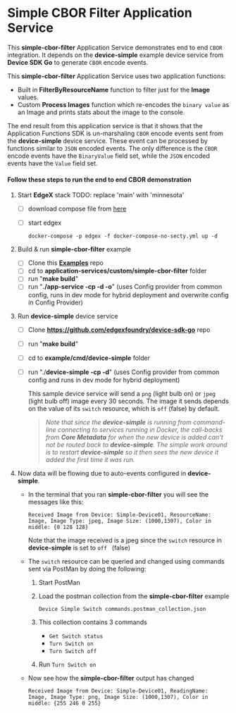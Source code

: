 # Simple CBOR Filter Application Service

This **simple-cbor-filter** Application Service demonstrates end to end `CBOR` integration. It depends on the **device-simple** example device service from **Device SDK Go** to generate `CBOR` encode events.

This **simple-cbor-filter** Application Service uses two application functions:

- Built in **FilterByResourceName** function to filter just for the **Image** values.
- Custom **Process Images** function which re-encodes the `binary value` as an Image and prints stats about the image to the console.

The end result from this application service is that it shows that the Application Functions SDK is un-marshaling `CBOR` encode events sent from the **device-simple** device service. These event can be processed by functions similar to `JSON` encoded events. The only difference is the `CBOR` encode events have the `BinaryValue` field set, while the `JSON` encoded events have the `Value` field set.

#### Follow these steps to run the end to end CBOR demonstration

1. Start **EdgeX** stack
TODO: replace 'main' with 'minnesota'
   - [ ] download compose file from [here](https://github.com/edgexfoundry/edgex-compose/blob/main/docker-compose-no-secty.yml)

   - [ ] start edgex 
     
     ```
     docker-compose -p edgex -f docker-compose-no-secty.yml up -d
     ```

3. Build & run **simple-cbor-filter** example

   - [ ] Clone this **[Examples](https://github.com/edgexfoundry/edgex-examples)** repo
   - [ ] cd to **application-services/custom/simple-cbor-filter** folder
   - [ ] run "**make build**"
   - [ ] run "**./app-service -cp -d -o**" (uses Config provider from common config, runs in dev mode for hybrid deployment and overwrite config in Config Provider)

3. Run **device-simple** device service

   - [ ] Clone **<https://github.com/edgexfoundry/device-sdk-go>** repo

   - [ ] run "**make build**"

   - [ ] cd to **example/cmd/device-simple** folder

   - [ ] run "./**device-simple -cp -d**" (uses Config provider from common config and runs in dev mode for hybrid deployment)

     This sample device service will send a `png` (light bulb on) or `jpeg` (light bulb off) image every 30 seconds. The image it sends depends on the value of its `switch` resource, which is `off` (false) by default.
     
     > *Note that since the **device-simple** is running from command-line connecting to services running in Docker, the call-backs from **Core Metadata** for when the new device is added can't not be routed back to **device-simple**. The simple work around is to restart **device-simple** so it then sees the new device it added the first time it was run.*

5. Now data will be flowing due to auto-events configured in **device-simple**.

   - In the terminal that you ran **simple-cbor-filter** you will see the messages like this:

     ```text
     Received Image from Device: Simple-Device01, ResourceName: Image, Image Type: jpeg, Image Size: (1000,1307), Color in middle: {0 128 128}
     ```

     Note that the image received is a jpeg since the `switch` resource in **device-simple** is set to `off ` (false)

   - The `switch` resource can be queried and changed using commands sent via PostMan by doing the following:

     1. Start PostMan

     2. Load the postman collection from the **simple-cbor-filter** example

        `Device Simple Switch commands.postman_collection.json`

     3. This collection contains 3 commands

        - `Get Switch status`
        - `Turn Switch on`
        - `Turn Switch off`

     4. Run  `Turn Switch on`

   -  Now see how the **simple-cbor-filter** output has changed

         ```
         Received Image from Device: Simple-Device01, ReadingName: Image, Image Type: png, Image Size: (1000,1307), Color in middle: {255 246 0 255}
         ```

